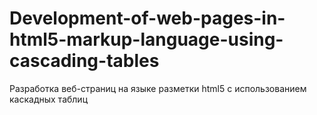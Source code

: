 # Development-of-web-pages-in-html5-markup-language-using-cascading-tables
Разработка веб-страниц на языке разметки html5 с использованием каскадных таблиц
